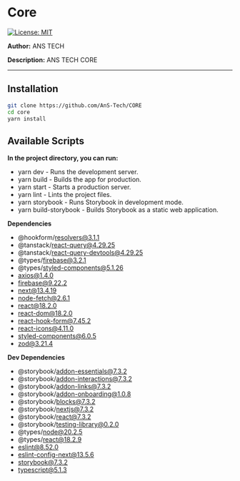 # Core

[![License: MIT](https://img.shields.io/badge/License-MIT-yellow.svg)](https://opensource.org/licenses/MIT)

**Author:** ANS TECH

**Description:** ANS TECH CORE

---

## Installation

```bash
git clone https://github.com/AnS-Tech/CORE
cd core
yarn install
```

## Available Scripts

**In the project directory, you can run:**

* yarn dev - Runs the development server.
* yarn build - Builds the app for production.
* yarn start - Starts a production server.
* yarn lint - Lints the project files.
* yarn storybook - Runs Storybook in development mode.
* yarn build-storybook - Builds Storybook as a static web application.

**Dependencies**
* @hookform/resolvers@3.1.1
* @tanstack/react-query@4.29.25
* @tanstack/react-query-devtools@4.29.25
* @types/firebase@3.2.1
* @types/styled-components@5.1.26
* axios@1.4.0
* firebase@9.22.2
* next@13.4.19
* node-fetch@2.6.1
* react@18.2.0
* react-dom@18.2.0
* react-hook-form@7.45.2
* react-icons@4.11.0
* styled-components@6.0.5
* zod@3.21.4

**Dev Dependencies**
* @storybook/addon-essentials@7.3.2
* @storybook/addon-interactions@7.3.2
* @storybook/addon-links@7.3.2
* @storybook/addon-onboarding@1.0.8
* @storybook/blocks@7.3.2
* @storybook/nextjs@7.3.2
* @storybook/react@7.3.2
* @storybook/testing-library@0.2.0
* @types/node@20.2.5
* @types/react@18.2.9
* eslint@8.52.0
* eslint-config-next@13.5.6
* storybook@7.3.2
* typescript@5.1.3

